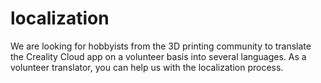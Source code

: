 # localization
 We are looking for hobbyists from the 3D printing community to translate the Creality Cloud app on a volunteer basis into several languages. As a volunteer translator, you can help us with the localization process.

